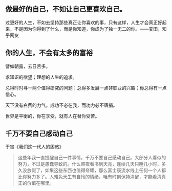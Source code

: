 


## 做最好的自己，不如让自己更喜欢自己。

过更好的人生，不如去坚持那些真正让你喜欢的事，只有这样，人生才会真正好起来，不是因为你得到了什么，而是你知道，你成为了独一无二的你。——麦田，知乎网友


## 你的人生，不会有太多的富裕

譬如朝露，去日苦多。

求知识的欲望；理想的人生的追求。

总得时时寻一两个值得研究的问题；总得多发展一点非职业的兴趣；你总得有一点信心。

天下没有白费的力气。成功不必在我，而功力必不唐捐。

世界是平衡的，你在享受，就有人在替你受苦。

## 千万不要自己感动自己

于宙《我们这一代人的困惑》

>这些年我一直提醒自己一件事情，千万不要自己感动自己。大部分人看似的努力，不过是愚蠢导致的。什么熬夜看书到天亮，连续几天只睡几小时，多久没放假了，如果这些东西也值得夸耀，那么富士康流水线上任何一个人都比你努力多了。人难免天生有自怜的情绪，唯有时刻保持清醒，才能看清真正的价值在哪里。








